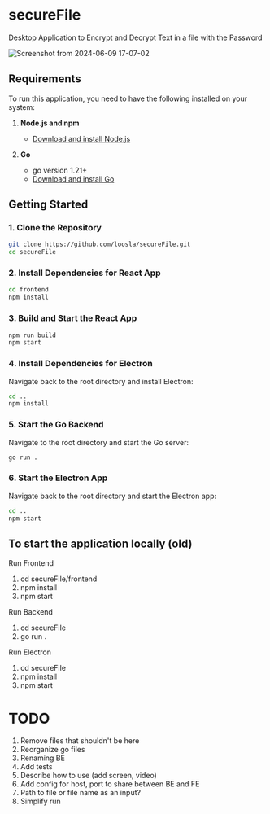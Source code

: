 # secureFile

Desktop Application to Encrypt and Decrypt Text in a file with the Password

![Screenshot from 2024-06-09 17-07-02](https://github.com/loosla/secureFile/assets/12526985/ac92fb18-39a1-4d38-828d-4c96551c3070)

## Requirements

To run this application, you need to have the following installed on your system:

1. **Node.js and npm**

   - [Download and install Node.js](https://nodejs.org/)

2. **Go**
   - go version 1.21+
   - [Download and install Go](https://golang.org/dl/)

## Getting Started

### 1. Clone the Repository

```bash
git clone https://github.com/loosla/secureFile.git
cd secureFile
```

### 2. Install Dependencies for React App

```bash
cd frontend
npm install
```

### 3. Build and Start the React App

```bash
npm run build
npm start
```

### 4. Install Dependencies for Electron

Navigate back to the root directory and install Electron:

```bash
cd ..
npm install
```

### 5. Start the Go Backend

Navigate to the root directory and start the Go server:

```bash
go run .
```

### 6. Start the Electron App

Navigate back to the root directory and start the Electron app:

```bash
cd ..
npm start
```

## To start the application locally (old)

Run Frontend

1. cd secureFile/frontend
1. npm install
1. npm start

Run Backend

1. cd secureFile
1. go run .

Run Electron

1. cd secureFile
1. npm install
1. npm start

# TODO
1. Remove files that shouldn't be here
1. Reorganize go files
1. Renaming BE
1. Add tests
1. Describe how to use (add screen, video)
1. Add config for host, port to share between BE and FE
1. Path to file or file name as an input?
1. Simplify run
